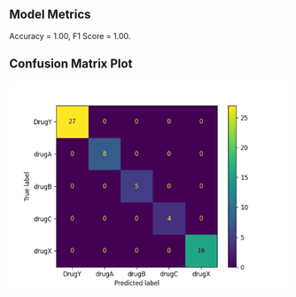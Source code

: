 ## Model Metrics

Accuracy = 1.00, F1 Score = 1.00.
## Confusion Matrix Plot
![Confusion Matrix](./Results/model_results.png)
